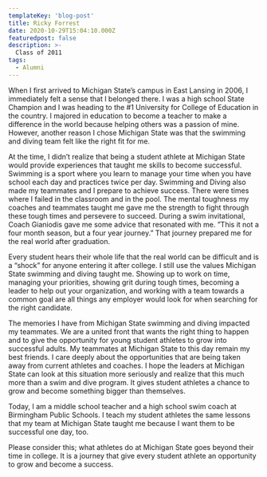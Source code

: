 ```yaml
---
templateKey: 'blog-post'
title: Ricky Forrest
date: 2020-10-29T15:04:10.000Z
featuredpost: false
description: >-
  Class of 2011
tags:
  - Alumni
---
```


When I first arrived to Michigan State’s campus in East Lansing in 2006, I immediately felt a sense that I belonged there. I was a high school State Champion and I was heading to the #1 University for College of Education in the country. I majored in education to become a teacher to make a difference in the world because helping others was a passion of mine. However, another reason I chose Michigan State was that the swimming and diving team felt like the right fit for me.


At the time, I didn’t realize that being a student athlete at Michigan State would provide experiences that taught me skills to become successful. Swimming is a sport where you learn to manage your time when you have school each day and practices twice per day. Swimming and Diving also made my teammates and I prepare to achieve success. There were times where I failed in the classroom and in the pool. The mental toughness my coaches and teammates taught me gave me the strength to fight through these tough times and persevere to succeed. During a swim invitational, Coach Gianiodis gave me some advice that resonated with me. ”This it not a four month season, but a four year journey.” That journey prepared me for the real world after graduation.


Every student hears their whole life that the real world can be difficult and is a “shock” for anyone entering it after college. I still use the values Michigan State swimming and diving taught me. Showing up to work on time, managing your priorities, showing grit during tough times, becoming a leader to help out your organization, and working with a team towards a common goal are all things any employer would look for when searching for the right candidate. 


The memories I have from Michigan State swimming and diving impacted my teammates. We are a united front that wants the right thing to happen and to give the opportunity for young student athletes to grow into successful adults. My teammates at Michigan State to this day remain my best friends. I care deeply about the opportunities that are being taken away from current athletes and coaches. I hope the leaders at Michigan State can look at this situation more seriously and realize that this much more than a swim and dive program. It gives student athletes a chance to grow and become something bigger than themselves.


Today, I am a middle school teacher and a high school swim coach at Birmingham Public Schools. I teach my student athletes the same lessons that my team at Michigan State taught me because I want them to be successful one day, too.


Please consider this; what athletes do at Michigan State goes beyond their time in college. It is a journey that give every student athlete an opportunity to grow and become a success. 